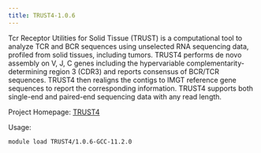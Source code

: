 ```yaml
---
title: TRUST4-1.0.6
---
```

Tcr Receptor Utilities for Solid Tissue (TRUST) is a
computational tool to analyze TCR and BCR sequences using unselected RNA
sequencing data, profiled from solid tissues, including tumors. TRUST4 performs
de novo assembly on V, J, C genes including the hypervariable
complementarity-determining region 3 (CDR3) and reports consensus of BCR/TCR
sequences. TRUST4 then realigns the contigs to IMGT reference gene sequences to
report the corresponding information. TRUST4 supports both single-end and
paired-end sequencing data with any read length.

Project Homepage: [TRUST4](https://github.com/liulab-dfci/TRUST4)

Usage:
```
module load TRUST4/1.0.6-GCC-11.2.0
```
